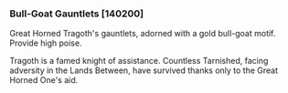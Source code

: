 ### Bull-Goat Gauntlets [140200]

Great Horned Tragoth's gauntlets, adorned with a gold bull-goat motif. Provide high poise.

Tragoth is a famed knight of assistance. Countless Tarnished, facing adversity in the Lands Between, have survived thanks only to the Great Horned One's aid.